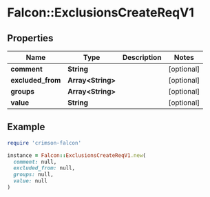 # Falcon::ExclusionsCreateReqV1

## Properties

| Name | Type | Description | Notes |
| ---- | ---- | ----------- | ----- |
| **comment** | **String** |  | [optional] |
| **excluded_from** | **Array&lt;String&gt;** |  | [optional] |
| **groups** | **Array&lt;String&gt;** |  | [optional] |
| **value** | **String** |  | [optional] |

## Example

```ruby
require 'crimson-falcon'

instance = Falcon::ExclusionsCreateReqV1.new(
  comment: null,
  excluded_from: null,
  groups: null,
  value: null
)
```

